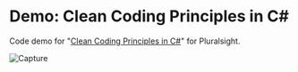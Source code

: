 # Demo: Clean Coding Principles in C#

Code demo for "[Clean Coding Principles in C#](https://app.pluralsight.com/library/courses/csharp-clean-coding-principles/table-of-contents)" for Pluralsight.

![Capture](https://user-images.githubusercontent.com/63215609/195697624-409c6f57-27f9-4e2f-ab66-f9bdce87a7fa.PNG)

